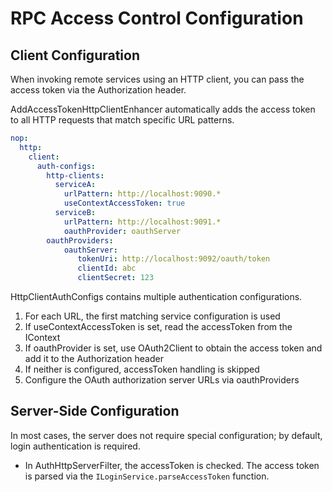 # RPC Access Control Configuration

## Client Configuration

When invoking remote services using an HTTP client, you can pass the access token via the Authorization header.

AddAccessTokenHttpClientEnhancer automatically adds the access token to all HTTP requests that match specific URL patterns.

```yaml
nop:
  http:
    client:
      auth-configs:
        http-clients:
          serviceA:
            urlPattern: http://localhost:9090.*
            useContextAccessToken: true
          serviceB:
            urlPattern: http://localhost:9091.*
            oauthProvider: oauthServer
        oauthProviders:
            oauthServer:
               tokenUri: http://localhost:9092/oauth/token
               clientId: abc
               clientSecret: 123
```

HttpClientAuthConfigs contains multiple authentication configurations.

1. For each URL, the first matching service configuration is used
2. If useContextAccessToken is set, read the accessToken from the IContext
3. If oauthProvider is set, use OAuth2Client to obtain the access token and add it to the Authorization header
4. If neither is configured, accessToken handling is skipped
5. Configure the OAuth authorization server URLs via oauthProviders


## Server-Side Configuration

In most cases, the server does not require special configuration; by default, login authentication is required.

* In AuthHttpServerFilter, the accessToken is checked. The access token is parsed via the `ILoginService.parseAccessToken` function.

<!-- SOURCE_MD5:72e6a35ae7a0cf76e960dc1ddb431369-->
